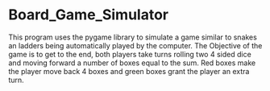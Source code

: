 # Board_Game_Simulator

This program uses the pygame library to simulate a game similar to snakes an ladders being automatically played by the computer.
The Objective of the game is to get to the end, both players take turns rolling two 4 sided dice and moving forward a number of boxes equal to the sum.
Red boxes make the player move back 4 boxes and green boxes grant the player an extra turn.
